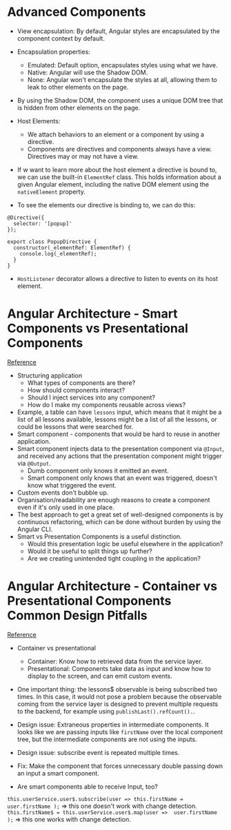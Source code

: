 # Advanced Components

- View encapsulation: By default, Angular styles are encapsulated by the component context by default.
- Encapsulation properties:
  - Emulated: Default option, encapsulates styles using what we have.
  - Native: Angular will use the Shadow DOM.
  - None: Angular won't encapsulate the styles at all, allowing them to leak to other elements on the page.
- By using the Shadow DOM, the component uses a unique DOM tree that is hidden from other elements on the page.

- Host Elements:
  - We attach behaviors to an element or a component by using a directive.
  - Components are directives and components always have a view. Directives may or may not have a view.
- If w want to learn more about the host element a directive is bound to, we can use the built-in `ElementRef` class. This holds information about a given Angular element, including the native DOM element using the `nativeElement` property.
- To see the elements our directive is binding to, we can do this:

```
@Directive({
  selector: '[popup]'
});

export class PopupDirective {
  constructor(_elementRef: ElementRef) {
    console.log(_elementRef);
  }
}
```

- `HostListener` decorator allows a directive to listen to events on its host element.

# Angular Architecture - Smart Components vs Presentational Components
[Reference](https://blog.angular-university.io/angular-2-smart-components-vs-presentation-components-whats-the-difference-when-to-use-each-and-why/)

- Structuring application
  - What types of components are there?
  - How should components interact?
  - Should I inject services into any component?
  - How do I make my components reusable across views?
- Example, a table can have `lessons` input, which means that it might be a list of all lessons available, lessons might be a list of all the lessons, or could be lessons that were searched for.
- Smart component - components that would be hard to reuse in another application.
- Smart component injects data to the presentation component via `@Input`, and received any actions that the presentation component might trigger via `@Output`.
  - Dumb component only knows it emitted an event.
  - Smart component only knows that an event was triggered, doesn't know what triggered the event.
- Custom events don't bubble up.
- Organisation/readability are enough reasons to create a component even if it's only used in one place.
- The best approach to get a great set of well-designed components is by continuous refactoring, which can be done without burden by using the Angular CLI.
- Smart vs Presentation Components is a useful distinction.
  - Would this presentation logic be useful elsewhere in the application?
  - Would it be useful to split things up further?
  - Are we creating unintended tight coupling in the application?

# Angular Architecture - Container vs Presentational Components Common Design Pitfalls
[Reference](https://blog.angular-university.io/angular-component-design-how-to-avoid-custom-event-bubbling-and-extraneous-properties-in-the-local-component-tree/)

- Container vs presentational
  - Container: Know how to retrieved data from the service layer.
  - Presentational: Components take data as input and know how to display to the screen, and can emit custom events.
- One important thing: the lessons$ observable is being subscribed two times. In this case, it would not pose a problem because the observable coming from the service layer is designed to prevent multiple requests to the backend, for example using `publishLast().refCount().`.
- Design issue: Extraneous properties in intermediate components. It looks like we are passing inputs like `firstName` over the local component tree, but the intermediate components are not using the inputs.
- Design issue: subscribe event is repeated multiple times.
- Fix: Make the component that forces unnecessary double passing down an input a smart component.

- Are smart components able to receive Input, too?

`this.userService.user$.subscribe(user => this.firstName = user.firstName );` => this one doesn't work with change detection.
`this.firstName$ = this.userService.user$.map(user =>  user.firstName );` => this one works with change detection.
